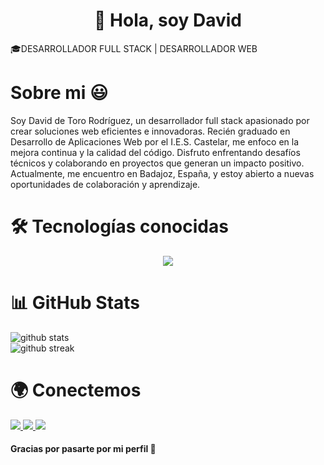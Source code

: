 <h1 align="center">👋 Hola, soy David</h1>
 <p>🎓DESARROLLADOR FULL STACK | DESARROLLADOR WEB</p>
 
 
 
 <h1>Sobre mi 😃</h1>
 
 <p>Soy David de Toro Rodríguez, un desarrollador full stack apasionado por crear soluciones web eficientes e innovadoras. Recién graduado en Desarrollo de Aplicaciones Web por el I.E.S. Castelar, me enfoco en la mejora continua y la calidad del código. Disfruto enfrentando desafíos técnicos y colaborando en proyectos que generan un impacto positivo. Actualmente, me encuentro en Badajoz, España, y estoy abierto a nuevas oportunidades de colaboración y aprendizaje.</p>
 
 
 
 
<h1>🛠️ Tecnologías conocidas</h1>
<p align="center">
  <a href="https://skillicons.dev">
    <img src="https://skillicons.dev/icons?i=androidstudio,angular,aws,azure,bash,bootstrap,css,discord,docker,eclipse,firebase,gcp,git,github,gmail,html,idea,java,js,jquery,laravel,linux,maven,mongodb,mysql,notion,npm,nodejs,php,phpstorm,postgres,postman,powershell,py,spring,sqlite,stackoverflow,ubuntu,ts,vscode,wordpress,windows" />
  </a>
</p>
 
 
 
 
 <h1>📊 GitHub Stats</h1>
 <p>
   <img src="https://github-readme-stats.vercel.app/api?username=davidDtoro-dev&show_icons=true&theme=radical" alt="github stats" />
   <br />
   <img src="https://github-readme-streak-stats.herokuapp.com/?user=davidDtoro-dev&theme=radical" alt="github streak" />
 </p>
 
 
 
 <h1>🌍 Conectemos</h1>
 <p>
   <a href="https://linkedin.com/in/tuusuario" target="_blank">
     <img src="https://img.shields.io/badge/-LinkedIn-0A66C2?style=for-the-badge&logo=linkedin&logoColor=white" />
   </a>
   <a href="https://tuportafolio.dev" target="_blank">
     <img src="https://img.shields.io/badge/-Portafolio-000?style=for-the-badge&logo=firefox&logoColor=white" />
   </a>
   <a href="https://twitter.com/detoro_dev" target="_blank">
     <img src="https://img.shields.io/badge/-@detoro_dev-1DA1F2?style=for-the-badge&logo=twitter&logoColor=white" />
   </a>
 </p>
 
 
 
 <h4>Gracias por pasarte por mi perfil 🙌</h4>




<!--
**detoro-dev/detoro-dev** is a ✨ _special_ ✨ repository because its `README.md` (this file) appears on your GitHub profile.

Here are some ideas to get you started:

- 🔭 I’m currently working on ...
- 🌱 I’m currently learning ...
- 👯 I’m looking to collaborate on ...
- 🤔 I’m looking for help with ...
- 💬 Ask me about ...
- 📫 How to reach me: ...
- 😄 Pronouns: ...
- ⚡ Fun fact: ...
-->
